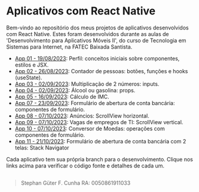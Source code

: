 # Aplicativos com React Native
Bem-vindo ao repositório dos meus projetos de aplicativos desenvolvidos com React Native.
Estes foram desenvolvidos durante as aulas de 'Desenvolvimento para Aplicativos Móveis II', do curso de Tecnologia em Sistemas para Internet, na FATEC Baixada Santista.

- [App 01 - 19/08/2023](https://github.com/StephanGuter/DevMobile2Fatec/tree/app01): Perfil: conceitos iniciais sobre componentes, estilos e JSX.
- [App 02 - 26/08/2023](https://github.com/StephanGuter/DevMobile2Fatec/tree/app02): Contador de pessoas: botões, funções e hooks (useState).
- [App 03 - 02/09/2023](https://github.com/StephanGuter/DevMobile2Fatec/tree/app03): Multiplicação de 2 números: inputs.
- [App 04 - 02/09/2023](https://github.com/StephanGuter/DevMobile2Fatec/tree/app04): Álcool ou gasolina: props.
- [App 05 - 16/09/2023](https://github.com/StephanGuter/DevMobile2Fatec/tree/app05): Cálculo de IMC.
- [App 07 - 23/09/2023](https://github.com/StephanGuter/DevMobile2Fatec/tree/app07): Formulário de abertura de conta bancária: componentes de formulário.
- [App 08 - 07/10/2023](https://github.com/StephanGuter/DevMobile2Fatec/tree/app08): Anúncios: ScrollView horizontal.
- [App 09 - 07/10/2023](https://github.com/StephanGuter/DevMobile2Fatec/tree/app09): Vagas de empregos de TI: ScrollView vertical.
- [App 10 - 07/10/2023](https://github.com/StephanGuter/DevMobile2Fatec/tree/app10): Conversor de Moedas: operações com componentes de formulário.
- [App 11 - 21/10/2023](https://github.com/StephanGuter/DevMobile2Fatec/tree/app11): Formulário de abertura de conta bancária com 2 telas: Stack Navigator

Cada aplicativo tem sua própria branch para o desenvolvimento. Clique nos links acima para verificar o código fonte e detalhes de cada um.

##

>Stephan Güter F. Cunha
>RA: 0050861911033